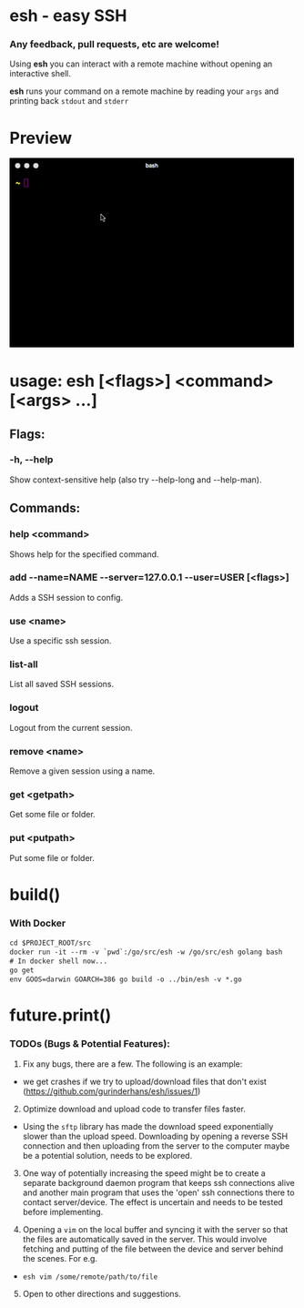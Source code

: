 # esh - easy SSH

### Any feedback, pull requests, etc are welcome!

Using **esh** you can interact with a remote machine without opening an interactive shell.

**esh** runs your command on a remote machine by reading your `args` and printing back `stdout` and `stderr`

# Preview
<img src="assets/esh.gif" alt="1" width=500>

# usage: esh [\<flags\>] \<command\> [\<args\> ...]
## Flags:
### -h, --help
Show context-sensitive help (also try --help-long and --help-man).

## Commands:

### help \<command\>
Shows help for the specified command.

### add --name=NAME --server=127.0.0.1 --user=USER [\<flags\>]
Adds a SSH session to config.

### use \<name\>
Use a specific ssh session.

### list-all
List all saved SSH sessions.

### logout
Logout from the current session.

### remove \<name\>
Remove a given session using a name.

### get \<getpath\>
Get some file or folder.

### put \<putpath\>
Put some file or folder.


# build()
### With Docker
```
cd $PROJECT_ROOT/src
docker run -it --rm -v `pwd`:/go/src/esh -w /go/src/esh golang bash
# In docker shell now...
go get
env GOOS=darwin GOARCH=386 go build -o ../bin/esh -v *.go
```

# future.print()
### TODOs (Bugs & Potential Features):
1. Fix any bugs, there are a few. The following is an example:
  - we get crashes if we try to upload/download files that don't exist (https://github.com/gurinderhans/esh/issues/1)

2. Optimize download and upload code to transfer files faster.
  - Using the `sftp` library has made the download speed exponentially slower than the upload speed. Downloading by opening a reverse SSH connection and then uploading from the server to the computer maybe be a potential solution, needs to be explored.
  
3. One way of potentially increasing the speed might be to create a separate background daemon program that keeps ssh connections alive and another main program that uses the 'open' ssh connections there to contact server/device. The effect is uncertain and needs to be tested before implementing.

4. Opening a `vim` on the local buffer and syncing it with the server so that the files are automatically saved in the server. This would involve fetching and putting of the file between the device and server behind the scenes. For e.g.
  - `esh vim /some/remote/path/to/file`

5. Open to other directions and suggestions.

